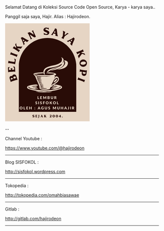 Selamat Datang di Koleksi Source Code Open Source, Karya - karya saya..

Panggil saja saya, Hajir. Alias : Hajirodeon.


<img src="belikan_saya_kopi_sisfokol.png">


--

Channel Youtube : 

https://www.youtube.com/@hajirodeon

---

Blog SISFOKOL :

http://sisfokol.wordpress.com

---

Tokopedia : 

http://tokopedia.com/omahbiasawae

---

Gitlab :

http://gitlab.com/hajirodeon




---
